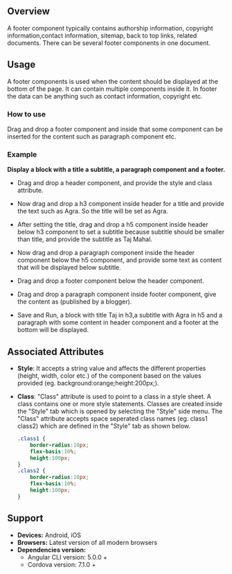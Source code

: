 
## Overview 
A footer component typically contains authorship information, copyright information,contact information, sitemap, back to top links, related documents.
There can be several footer components in one document.




## Usage 
A footer components is used when the content should be displayed at the bottom of the page. It can contain multiple components inside it. In footer the data can be anything such as contact information, copyright etc.


### How to use
Drag and drop a footer component and inside that some component can be inserted for the content such as paragraph component etc. 

### Example
**Display a block with a title a subtitle, a paragraph component and a footer.** 

- Drag and drop a header component, and provide the style and class attribute.
- Now drag and drop a h3 component inside header for a title and provide the text such as Agra. So the title will be set as Agra.
- After setting the title, drag and drop a h5 component inside header below h3 component to set a subtitle because subtitle should be smaller than title, and provide the subtitle as Taj Mahal.

- Now drag and drop a paragraph component inside the header component below the h5 component, and provide some text as content that will be displayed below subtitle.
- Drag and drop a footer component below the header component.
- Drag and drop a paragraph component inside footer component, give the content as (published by a blogger).
- Save and Run, a block with title Taj in h3,a subtitle with Agra in h5 and a paragraph with some content in header component and a footer at the bottom will be displayed.
  

## Associated Attributes 
- **Style**: It accepts a string value and affects the different properties (height, width, color etc.) of the component based on the values provided (eg. background:orange;height:200px;).

- **Class**: "Class" attribute is used to point to a class in a style sheet. A class contains one or more style statements. Classes are created inside the "Style" tab which is opened by selecting the "Style" side menu. The "Class" attribute accepts space seperated class names (eg. class1 class2) which are defined in the "Style" tab as shown below.
    ```css
    .class1 {
        border-radius:10px;
        flex-basis:10%;
        height:100px;
    }
    .class2 {
        border-radius:10px;
        flex-basis:10%;
        height:100px;
    }
    
    ```



## Support
- **Devices:** Android, iOS
- **Browsers:**  Latest version of all modern browsers
- **Dependencies version:** 
    - Angular CLI version: 5.0.0 + 
    - Cordova version: 7.1.0 + 










